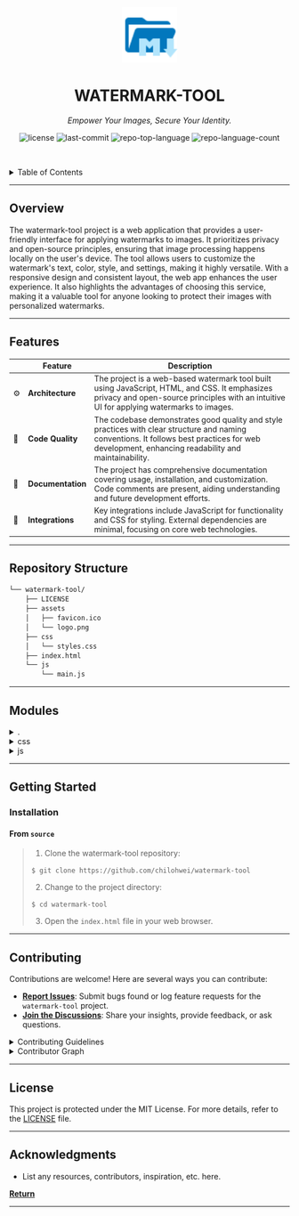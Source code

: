 <p align="center">
  <img src="https://raw.githubusercontent.com/PKief/vscode-material-icon-theme/ec559a9f6bfd399b82bb44393651661b08aaf7ba/icons/folder-markdown-open.svg" width="100" alt="project-logo">
</p>
<p align="center">
    <h1 align="center">WATERMARK-TOOL</h1>
</p>
<p align="center">
    <em>Empower Your Images, Secure Your Identity.</em>
</p>
<p align="center">
	<img src="https://img.shields.io/github/license/chilohwei/watermark-tool?style=default&logo=opensourceinitiative&logoColor=white&color=0080ff" alt="license">
	<img src="https://img.shields.io/github/last-commit/chilohwei/watermark-tool?style=default&logo=git&logoColor=white&color=0080ff" alt="last-commit">
	<img src="https://img.shields.io/github/languages/top/chilohwei/watermark-tool?style=default&color=0080ff" alt="repo-top-language">
	<img src="https://img.shields.io/github/languages/count/chilohwei/watermark-tool?style=default&color=0080ff" alt="repo-language-count">
<p>
<p align="center">
	<!-- default option, no dependency badges. -->
</p>

<br><!-- TABLE OF CONTENTS -->
<details>
  <summary>Table of Contents</summary><br>

1. [Overview](#overview)
2. [Features](#features)
3. [Repository Structure](#repository-structure)
4. [Modules](#modules)
5. [Getting Started](#getting-started)
   1. [Installation](#installation)
6. [Contributing](#contributing)
7. [License](#license)
8. [Acknowledgments](#acknowledgments)
</details>
<hr>

##  Overview

The watermark-tool project is a web application that provides a user-friendly interface for applying watermarks to images. It prioritizes privacy and open-source principles, ensuring that image processing happens locally on the user's device. The tool allows users to customize the watermark's text, color, style, and settings, making it highly versatile. With a responsive design and consistent layout, the web app enhances the user experience. It also highlights the advantages of choosing this service, making it a valuable tool for anyone looking to protect their images with personalized watermarks.

---

##  Features

|    |   Feature         | Description |
|----|-------------------|---------------------------------------------------------------|
| ⚙️  | **Architecture**  | The project is a web-based watermark tool built using JavaScript, HTML, and CSS. It emphasizes privacy and open-source principles with an intuitive UI for applying watermarks to images. |
| 🔩 | **Code Quality**  | The codebase demonstrates good quality and style practices with clear structure and naming conventions. It follows best practices for web development, enhancing readability and maintainability. |
| 📄 | **Documentation** | The project has comprehensive documentation covering usage, installation, and customization. Code comments are present, aiding understanding and future development efforts. |
| 🔌 | **Integrations**  | Key integrations include JavaScript for functionality and CSS for styling. External dependencies are minimal, focusing on core web technologies. |

---

##  Repository Structure

```sh
└── watermark-tool/
    ├── LICENSE
    ├── assets
    │   ├── favicon.ico
    │   └── logo.png
    ├── css
    │   └── styles.css
    ├── index.html
    └── js
        └── main.js
```

---

##  Modules

<details closed><summary>.</summary>

| File                                                                             | Summary                                                                                                                                                                                                                                           |
| ---                                                                              | ---                                                                                                                                                                                                                                               |
| [index.html](https://github.com/chilohwei/watermark-tool/blob/master/index.html) | Generates** a watermark tool web page with local image processing, emphasizing privacy and open-source. Offers intuitive UI for applying watermarks with customizable text, color, style, and settings. Highlights reasons to choose the service. |

</details>

<details closed><summary>css</summary>

| File                                                                                 | Summary                                                                                                                                                                                                    |
| ---                                                                                  | ---                                                                                                                                                                                                        |
| [styles.css](https://github.com/chilohwei/watermark-tool/blob/master/css/styles.css) | Defines styles for form elements, layout, and new Why Choose Us section. Ensures consistent design across the web app, enhancing user experience. Supports responsiveness, readability, and visual appeal. |

</details>

<details closed><summary>js</summary>

| File                                                                          | Summary |
| ---                                                                           | ---     |
| [main.js](https://github.com/chilohwei/watermark-tool/blob/master/js/main.js) |         |

</details>

---

##  Getting Started

###  Installation

<h4>From <code>source</code></h4>

> 1. Clone the watermark-tool repository:
>
> ```console
> $ git clone https://github.com/chilohwei/watermark-tool
> ```
>
> 2. Change to the project directory:
> ```console
> $ cd watermark-tool
> ```
>
> 3. Open the `index.html` file in your web browser.

---

##  Contributing

Contributions are welcome! Here are several ways you can contribute:

- **[Report Issues](https://github.com/chilohwei/watermark-tool/issues)**: Submit bugs found or log feature requests for the `watermark-tool` project.
- **[Join the Discussions](https://github.com/chilohwei/watermark-tool/discussions)**: Share your insights, provide feedback, or ask questions.

<details closed>
<summary>Contributing Guidelines</summary>

1. **Fork the Repository**: Start by forking the project repository to your github account.
2. **Clone Locally**: Clone the forked repository to your local machine using a git client.
   ```sh
   git clone https://github.com/chilohwei/watermark-tool
   ```
3. **Create a New Branch**: Always work on a new branch, giving it a descriptive name.
   ```sh
   git checkout -b new-feature-x
   ```
4. **Make Your Changes**: Develop and test your changes locally.
5. **Commit Your Changes**: Commit with a clear message describing your updates.
   ```sh
   git commit -m 'Implemented new feature x.'
   ```
6. **Push to github**: Push the changes to your forked repository.
   ```sh
   git push origin new-feature-x
   ```
7. **Submit a Pull Request**: Create a PR against the original project repository. Clearly describe the changes and their motivations.
8. **Review**: Once your PR is reviewed and approved, it will be merged into the main branch. Congratulations on your contribution!
</details>

<details closed>
<summary>Contributor Graph</summary>
<br>
<p align="center">
   <a href="https://github.com{/chilohwei/watermark-tool/}graphs/contributors">
      <img src="https://contrib.rocks/image?repo=chilohwei/watermark-tool">
   </a>
</p>
</details>

---

##  License

This project is protected under the MIT License. For more details, refer to the [LICENSE](https://github.com/chilohwei/watermark-tool/blob/main/LICENSE) file.

---

##  Acknowledgments

- List any resources, contributors, inspiration, etc. here.

[**Return**](#-overview)

---
